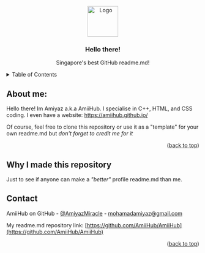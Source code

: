 <!-- README.MD LOGO -->
<br />
<div align="center">
  <a href="https://avatars.githubusercontent.com/u/105401901?v=4">
    <img src="https://avatars.githubusercontent.com/u/105401901?v=4" alt="Logo" width="80" height="80">
  </a>

  <h3 align="center">Hello there!</h3>

  <p align="center">
    Singapore's best GitHub readme.md!
  </p>
</div>



<!-- TABLE OF CONTENTS -->
<details>
  <summary>Table of Contents</summary>
  <ol>
    <li>
      <a href="https://github.com/AmiiHub/PldHacking">Favourite repository 1</a>
      <ul>
        <li><a href="https://github.com/AmiiHub/amiihub.github.io">Favourite repository 2</a></li>
      </ul>
    </li>
    </li>
    <li><a href="Not revealing my license">License</a></li>
    <li><a href="mohamadamiyaz@gmail.com">Gmail</a></li>
    
  </ol>
</details>



<!-- ABOUT ME -->
## About me:

Hello there! Im Amiyaz a.k.a AmiiHub. I specialise in C++, HTML, and CSS coding. I even have a website: https://amiihub.github.io/

Of course, feel free to clone this repository or use it as a "template" for your own readme.md but *don't forget to credit me for it* 


<p align="right">(<a href="#top">back to top</a>)</p>


<!-- WHY I MADE THIS REPOSITORY: -->
## Why I made this repository

Just to see if anyone can make a *"better"* profile readme.md than me.

<!-- CONTACT -->
## Contact

AmiiHub on GitHub - [@AmiyazMiracle](https://twitter.com/AmiyazMiracle) - mohamadamiyaz@gmail.com

My readme.md repository link: [https://github.com/AmiiHub/AmiiHub](https://github.com/AmiiHub/AmiiHub)

<p align="right">(<a href="#top">back to top</a>)</p>
